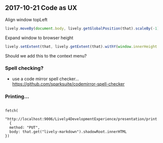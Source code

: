 ## 2017-10-21 Code as UX


Align window topLeft 

```javascript
lively.moveBy(document.body, lively.getGlobalPosition(that).scaleBy(-1))
```

Expand window to browser height

```javascript
lively.setExtent(that, lively.getExtent(that).withY(window.innerHeight - 8))
```

Should we add this to the context menu?

### Spell checking?

- use a code mirror spell checker... https://github.com/sparksuite/codemirror-spell-checker


### Printing...

```

fetch(
  "http://localhost:9006/Lively4DevelopmentExperience/presentation/print.html",
  {
  method: "PUT",
  body: that.get("lively-markdown").shadowRoot.innerHTML
})
```
